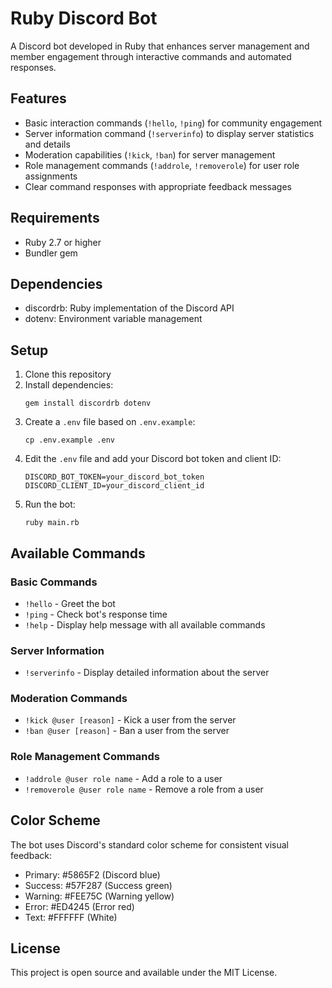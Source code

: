 # Ruby Discord Bot

A Discord bot developed in Ruby that enhances server management and member engagement through interactive commands and automated responses.

## Features

- Basic interaction commands (`!hello`, `!ping`) for community engagement
- Server information command (`!serverinfo`) to display server statistics and details
- Moderation capabilities (`!kick`, `!ban`) for server management
- Role management commands (`!addrole`, `!removerole`) for user role assignments
- Clear command responses with appropriate feedback messages

## Requirements

- Ruby 2.7 or higher
- Bundler gem

## Dependencies

- discordrb: Ruby implementation of the Discord API
- dotenv: Environment variable management

## Setup

1. Clone this repository
2. Install dependencies:
   ```
   gem install discordrb dotenv
   ```
3. Create a `.env` file based on `.env.example`:
   ```
   cp .env.example .env
   ```
4. Edit the `.env` file and add your Discord bot token and client ID:
   ```
   DISCORD_BOT_TOKEN=your_discord_bot_token
   DISCORD_CLIENT_ID=your_discord_client_id
   ```
5. Run the bot:
   ```
   ruby main.rb
   ```

## Available Commands

### Basic Commands
- `!hello` - Greet the bot
- `!ping` - Check bot's response time
- `!help` - Display help message with all available commands

### Server Information
- `!serverinfo` - Display detailed information about the server

### Moderation Commands
- `!kick @user [reason]` - Kick a user from the server
- `!ban @user [reason]` - Ban a user from the server

### Role Management Commands
- `!addrole @user role name` - Add a role to a user
- `!removerole @user role name` - Remove a role from a user

## Color Scheme

The bot uses Discord's standard color scheme for consistent visual feedback:
- Primary: #5865F2 (Discord blue)
- Success: #57F287 (Success green)
- Warning: #FEE75C (Warning yellow)
- Error: #ED4245 (Error red)
- Text: #FFFFFF (White)

## License

This project is open source and available under the MIT License.
